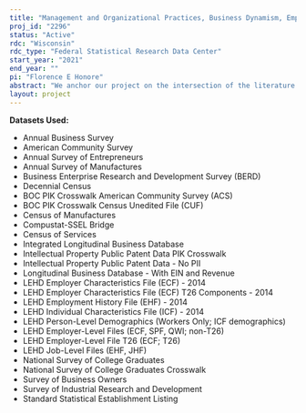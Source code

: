 ```yaml
---
title: "Management and Organizational Practices, Business Dynamism, Employee Sorting, and Entrepreneurship"
proj_id: "2296"
status: "Active"
rdc: "Wisconsin"
rdc_type: "Federal Statistical Research Data Center"
start_year: "2021"
end_year: ""
pi: "Florence E Honore"
abstract: "We anchor our project on the intersection of the literature on management and organizational practices and on entrepreneurship. We will focus on three main research questions: how do management and organizational practices relate to the rate and direction of entrepreneurial spinouts generated from an establishment? How do organizational practices influence the extent to which firms attract or lose employees, as well as the characteristics of employees who join and depart an establishment? How does early employees' industry experience affect the managerial practices adopted by new establishments? How long does this effect persist? Answering these research questions will contribute to the debate on the drivers of business dynamism and it should lead to a much better understanding of why it may be changing over time and what the prospects for the future are. Furthermore, the study will improve our understanding of why employees decide to found new firms, and, more broadly, the relationship between management at incumbent firms and the rate and direction of entrepreneurial activity. Finally, the study will improve our understanding of how early employees affect the adoption of managerial practices in new establishments. Our primary data sources for the three research questions will be the LEHD, the LBD, the BRB, the ASM, the CM and the MOPS survey."
layout: project
---
```


**Datasets Used:**

  - Annual Business Survey 
  - American Community Survey 
  - Annual Survey of Entrepreneurs 
  - Annual Survey of Manufactures 
  - Business Enterprise Research and Development Survey (BERD) 
  - Decennial Census 
  - BOC PIK Crosswalk American Community Survey (ACS) 
  - BOC PIK Crosswalk Census Unedited File (CUF) 
  - Census of Manufactures 
  - Compustat-SSEL Bridge 
  - Census of Services 
  - Integrated Longitudinal Business Database 
  - Intellectual Property Public Patent Data PIK Crosswalk 
  - Intellectual Property Public Patent Data - No PII 
  - Longitudinal Business Database - With EIN and Revenue 
  - LEHD Employer Characteristics File (ECF) - 2014 
  - LEHD Employer Characteristics File (ECF) T26 Components - 2014 
  - LEHD Employment History File (EHF) - 2014 
  - LEHD Individual Characteristics File (ICF) - 2014 
  - LEHD Person-Level Demographics (Workers Only; ICF demographics) 
  - LEHD Employer-Level Files (ECF, SPF, QWI; non-T26) 
  - LEHD Employer-Level File T26 (ECF; T26) 
  - LEHD Job-Level Files (EHF, JHF) 
  - National Survey of College Graduates 
  - National Survey of College Graduates Crosswalk 
  - Survey of Business Owners 
  - Survey of Industrial Research and Development 
  - Standard Statistical Establishment Listing 

